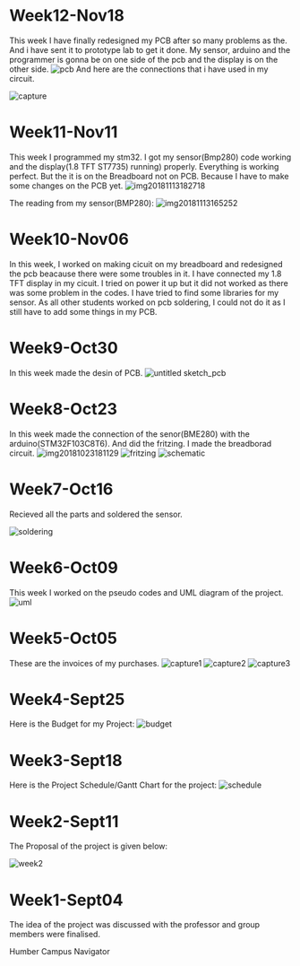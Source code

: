 # Week12-Nov18
This week I have finally redesigned my PCB after so many problems as the. And i have sent it to prototype lab to get it done. My sensor, arduino and the programmer is gonna be on one side of the pcb and the display is on the other side.
![pcb](https://user-images.githubusercontent.com/43187006/48806878-ca473700-ece9-11e8-9200-cdf7247a5e66.jpg)
And here are the connections that i have used in my circuit.

![capture](https://user-images.githubusercontent.com/43187006/48807126-928cbf00-ecea-11e8-8c5a-83ce29a1ac1f.PNG)


# Week11-Nov11
This week I programmed my stm32. I got my sensor(Bmp280) code working and the display(1.8 TFT ST7735) running) properly. Everything is working perfect. But the it is on the Breadboard not on PCB. Because I have to make some changes on the PCB yet.
![img20181113182718](https://user-images.githubusercontent.com/43187006/48524750-91254780-e84f-11e8-948d-13e60074ca6e.jpg)

The reading from my sensor(BMP280):
![img20181113165252](https://user-images.githubusercontent.com/43187006/48524951-40fab500-e850-11e8-8ca0-16cc8dde1ad5.jpg)

# Week10-Nov06
In this week, I worked on making cicuit on my breadboard and redesigned the pcb beacause there were some troubles in it. I have connected my 1.8 TFT display in my cicuit. I tried on power it up but it did not worked as there was some problem in the codes. I have tried to find some libraries for my sensor. As all other students worked on pcb soldering, I could not do it as I still have to add some things in my PCB.
# Week9-Oct30
In this week made the desin of PCB. 
![untitled sketch_pcb](https://user-images.githubusercontent.com/43187006/47760656-c2b4e500-dc8b-11e8-9a26-4d0bf8806cc0.png)


# Week8-Oct23 
In this week made the connection of the senor(BME280) with the arduino(STM32F103C8T6). And did the fritzing. I made the breadborad circuit.
![img20181023181129](https://user-images.githubusercontent.com/43187006/47398065-4e64c980-d700-11e8-8845-140383855766.jpg)
![fritzing](https://user-images.githubusercontent.com/43187006/47397973-d1395480-d6ff-11e8-94ba-ef35f0b8f2c2.PNG)
![schematic](https://user-images.githubusercontent.com/43187006/47398280-6d179000-d701-11e8-9b5c-c245c7c5c796.PNG)



# Week7-Oct16
Recieved all the parts and soldered the sensor.

![soldering](https://user-images.githubusercontent.com/43187006/47397752-b3b7bb00-d6fe-11e8-9e4c-d51fe6e49984.PNG)

# Week6-Oct09
This week I worked on the pseudo codes and UML diagram of the project.
![uml](https://user-images.githubusercontent.com/43187006/47397700-810dc280-d6fe-11e8-89f4-6673c1096304.PNG)


# Week5-Oct05
These are the invoices of my purchases.
![capture1](https://user-images.githubusercontent.com/43187006/46379391-aa41b280-c66c-11e8-8469-8fc3fb06e37b.PNG)
![capture2](https://user-images.githubusercontent.com/43187006/46379397-aca40c80-c66c-11e8-9a69-69b6d4d3b564.PNG)
![capture3](https://user-images.githubusercontent.com/43187006/46379402-af9efd00-c66c-11e8-85bc-88a417ab023b.PNG)

# Week4-Sept25
Here is the Budget for my Project:
![budget](https://user-images.githubusercontent.com/43187006/47385063-02515f00-d6d7-11e8-813c-e31bbc4ff7d2.PNG)


# Week3-Sept18
Here is the Project Schedule/Gantt Chart for the project:
![schedule](https://user-images.githubusercontent.com/43187006/47384705-06c94800-d6d6-11e8-94b5-8812102553f1.PNG)

# Week2-Sept11
The Proposal of the project is given below:

![week2](https://user-images.githubusercontent.com/43187006/47384830-69224880-d6d6-11e8-97e9-42d2c19a7625.PNG)


# Week1-Sept04
The idea of the project was discussed with the professor and group members were finalised.

Humber Campus Navigator
